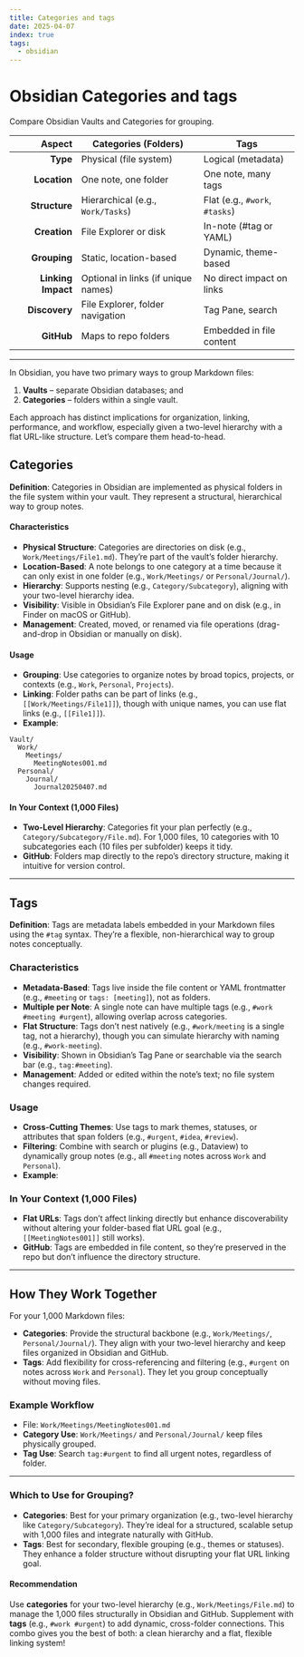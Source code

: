 ```yaml
---
title: Categories and tags
date: 2025-04-07
index: true
tags:
  - obsidian
---
```

# Obsidian Categories and tags

Compare Obsidian Vaults and Categories for grouping.

| Aspect             | Categories (Folders)                | Tags                           |
| -----------------: | ----------------------------------- | ------------------------------ |
| **Type**           | Physical (file system)              | Logical (metadata)             |
| **Location**       | One note, one folder                | One note, many tags            |
| **Structure**      | Hierarchical (e.g., `Work/Tasks`)   | Flat (e.g., `#work`, `#tasks`) |
| **Creation**       | File Explorer or disk               | In-note (#tag or YAML)         |
| **Grouping**       | Static, location-based              | Dynamic, theme-based           |
| **Linking Impact** | Optional in links (if unique names) | No direct impact on links      |
| **Discovery**      | File Explorer, folder navigation    | Tag Pane, search               |
| **GitHub**         | Maps to repo folders                | Embedded in file content       |

---

In Obsidian, you have two primary ways to group Markdown files:
1. **Vaults** – separate Obsidian databases; and
2. **Categories** – folders within a single vault. 

Each approach has distinct implications for organization, linking, performance, and workflow, especially given a two-level hierarchy with a flat URL-like structure. Let’s compare them head-to-head.

## Categories

**Definition**: Categories in Obsidian are implemented as physical folders in the file system within your vault. They represent a structural, hierarchical way to group notes.
#### Characteristics
- **Physical Structure**: Categories are directories on disk (e.g., `Work/Meetings/File1.md`). They’re part of the vault’s folder hierarchy.
- **Location-Based**: A note belongs to one category at a time because it can only exist in one folder (e.g., `Work/Meetings/` or `Personal/Journal/`).
- **Hierarchy**: Supports nesting (e.g., `Category/Subcategory`), aligning with your two-level hierarchy idea.
- **Visibility**: Visible in Obsidian’s File Explorer pane and on disk (e.g., in Finder on macOS or GitHub).
- **Management**: Created, moved, or renamed via file operations (drag-and-drop in Obsidian or manually on disk).

#### Usage
- **Grouping**: Use categories to organize notes by broad topics, projects, or contexts (e.g., `Work`, `Personal`, `Projects`).
- **Linking**: Folder paths can be part of links (e.g., `[[Work/Meetings/File1]]`), though with unique names, you can use flat links (e.g., `[[File1]]`).
- **Example**:
```
Vault/
  Work/
    Meetings/
      MeetingNotes001.md
  Personal/
    Journal/
      Journal20250407.md
```
#### In Your Context (1,000 Files)
- **Two-Level Hierarchy**: Categories fit your plan perfectly (e.g., `Category/Subcategory/File.md`). For 1,000 files, 10 categories with 10 subcategories each (10 files per subfolder) keeps it tidy.
- **GitHub**: Folders map directly to the repo’s directory structure, making it intuitive for version control.
---
## Tags
**Definition**: Tags are metadata labels embedded in your Markdown files using the `#tag` syntax. They’re a flexible, non-hierarchical way to group notes conceptually.
### Characteristics
- **Metadata-Based**: Tags live inside the file content or YAML frontmatter (e.g., `#meeting` or `tags: [meeting]`), not as folders.
- **Multiple per Note**: A single note can have multiple tags (e.g., `#work #meeting #urgent`), allowing overlap across categories.
- **Flat Structure**: Tags don’t nest natively (e.g., `#work/meeting` is a single tag, not a hierarchy), though you can simulate hierarchy with naming (e.g., `#work-meeting`).
- **Visibility**: Shown in Obsidian’s Tag Pane or searchable via the search bar (e.g., `tag:#meeting`).
- **Management**: Added or edited within the note’s text; no file system changes required.
### Usage
- **Cross-Cutting Themes**: Use tags to mark themes, statuses, or attributes that span folders (e.g., `#urgent`, `#idea`, `#review`).
- **Filtering**: Combine with search or plugins (e.g., Dataview) to dynamically group notes (e.g., all `#meeting` notes across `Work` and `Personal`).
- **Example**:

### In Your Context (1,000 Files)
- **Flat URLs**: Tags don’t affect linking directly but enhance discoverability without altering your folder-based flat URL goal (e.g., `[[MeetingNotes001]]` still works).
- **GitHub**: Tags are embedded in file content, so they’re preserved in the repo but don’t influence the directory structure.
---
## How They Work Together
For your 1,000 Markdown files:
- **Categories**: Provide the structural backbone (e.g., `Work/Meetings/`, `Personal/Journal/`). They align with your two-level hierarchy and keep files organized in Obsidian and GitHub.
- **Tags**: Add flexibility for cross-referencing and filtering (e.g., `#urgent` on notes across `Work` and `Personal`). They let you group conceptually without moving files.

### Example Workflow
- File: `Work/Meetings/MeetingNotes001.md`
- **Category Use**: `Work/Meetings/` and `Personal/Journal/` keep files physically grouped.
- **Tag Use**: Search `tag:#urgent` to find all urgent notes, regardless of folder.
---
### Which to Use for Grouping?
- **Categories**: Best for your primary organization (e.g., two-level hierarchy like `Category/Subcategory`). They’re ideal for a structured, scalable setup with 1,000 files and integrate naturally with GitHub.
- **Tags**: Best for secondary, flexible grouping (e.g., themes or statuses). They enhance a folder structure without disrupting your flat URL linking goal.
#### Recommendation
Use **categories** for your two-level hierarchy (e.g., `Work/Meetings/File.md`) to manage the 1,000 files structurally in Obsidian and GitHub. Supplement with **tags** (e.g., `#work #urgent`) to add dynamic, cross-folder connections. This combo gives you the best of both: a clean hierarchy and a flat, flexible linking system!